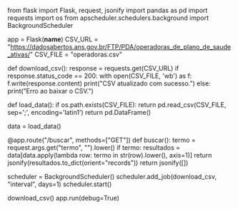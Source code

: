 from flask import Flask, request, jsonify
import pandas as pd
import requests
import os
from apscheduler.schedulers.background import BackgroundScheduler

app = Flask(__name__)
CSV_URL = "https://dadosabertos.ans.gov.br/FTP/PDA/operadoras_de_plano_de_saude_ativas/"
CSV_FILE = "operadoras.csv"

def download_csv():
    response = requests.get(CSV_URL)
    if response.status_code == 200:
        with open(CSV_FILE, 'wb') as f:
            f.write(response.content)
        print("CSV atualizado com sucesso.")
    else:
        print("Erro ao baixar o CSV.")

def load_data():
    if os.path.exists(CSV_FILE):
        return pd.read_csv(CSV_FILE, sep=';', encoding='latin1')
    return pd.DataFrame()

data = load_data()

@app.route("/buscar", methods=["GET"])
def buscar():
    termo = request.args.get("termo", "").lower()
    if termo:
        resultados = data[data.apply(lambda row: termo in str(row).lower(), axis=1)]
        return jsonify(resultados.to_dict(orient="records"))
    return jsonify([])

scheduler = BackgroundScheduler()
scheduler.add_job(download_csv, "interval", days=1)
scheduler.start()

download_csv()
app.run(debug=True)

